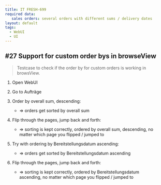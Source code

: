 ```yaml
---
title: IT FRESH-699
required data:
   sales orders: several orders with different sums / delivery dates   
layout: default
tags:
  - WebUI
  - UI
---
```

## #27 Support for custom order bys in browseView

> Testcase to check if the order by for custom orders is working in browsView.

1. Open WebUI

1. Go to Aufträge

1. Order by overall sum, descending:
	* => orders get sorted by overall sum
	
1. Flip through the pages, jump back and forth:
	* => sorting is kept correctly, ordered by overall sum, descending, no matter which page you flipped / jumped to
	
1. Try with ordering by Bereitstellungsdatum ascending:
	* => orders get sorted by Bereitstellungsdatum ascending
	
1. Flip through the pages, jump back and forth:
	* => sorting is kept correctly, ordered by Bereitstellungsdatum ascending, no matter which page you flipped / jumped to
